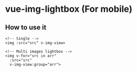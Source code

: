 # vue-img-lightbox (For mobile)

## How to use it
```
<!-- Single -->
<img :src="src" v-img-view>

<!-- Multi images lightbox -->
<img v-for="src in arr"
  :src="src"
  v-img-view:group="arr">

```
